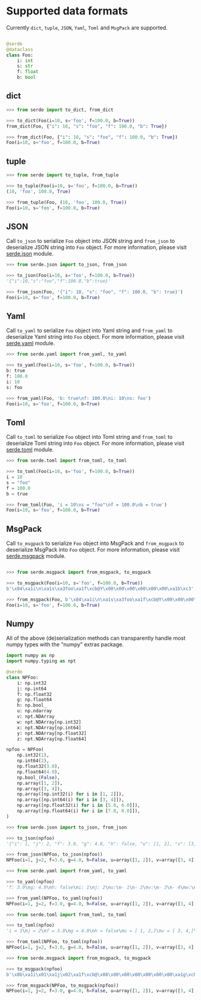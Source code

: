 # Supported data formats

Currently `dict`, `tuple`, `JSON`, `Yaml`, `Toml` and `MsgPack` are supported.

```python

@serde
@dataclass
class Foo:
    i: int
    s: str
    f: float
    b: bool
```

## dict

```python
>>> from serde import to_dict, from_dict

>>> to_dict(Foo(i=10, s='foo', f=100.0, b=True))
from_dict(Foo, {"i": 10, "s": "foo", "f": 100.0, "b": True})

>>> from_dict(Foo, {"i": 10, "s": "foo", "f": 100.0, "b": True})
Foo(i=10, s='foo', f=100.0, b=True)
```

## tuple

```python
>>> from serde import to_tuple, from_tuple

>>> to_tuple(Foo(i=10, s='foo', f=100.0, b=True))
(10, 'foo', 100.0, True)

>>> from_tuple(Foo, (10, 'foo', 100.0, True))
Foo(i=10, s='foo', f=100.0, b=True)
```

## JSON

Call `to_json` to serialize `Foo` object into JSON string and `from_json` to deserialize JSON string into `Foo` object. For more information, please visit [serde.json](https://yukinarit.github.io/pyserde/api/serde/json.html) module.

```python
>>> from serde.json import to_json, from_json

>>> to_json(Foo(i=10, s='foo', f=100.0, b=True))
'{"i":10,"s":"foo","f":100.0,"b":true}'

>>> from_json(Foo, '{"i": 10, "s": "foo", "f": 100.0, "b": true}')
Foo(i=10, s='foo', f=100.0, b=True)
```

## Yaml

Call `to_yaml` to serialize `Foo` object into Yaml string and `from_yaml` to deserialize Yaml string into `Foo` object. For more information, please visit [serde.yaml](https://yukinarit.github.io/pyserde/api/serde/yaml.html) module.

```python
>>> from serde.yaml import from_yaml, to_yaml

>>> to_yaml(Foo(i=10, s='foo', f=100.0, b=True))
b: true
f: 100.0
i: 10
s: foo

>>> from_yaml(Foo, 'b: true\nf: 100.0\ni: 10\ns: foo')
Foo(i=10, s='foo', f=100.0, b=True)
```

## Toml

Call `to_toml` to serialize `Foo` object into Toml string and `from_toml` to deserialize Toml string into `Foo` object. For more information, please visit [serde.toml](https://yukinarit.github.io/pyserde/api/serde/toml.html) module.

```python
>>> from serde.toml import from_toml, to_toml

>>> to_toml(Foo(i=10, s='foo', f=100.0, b=True))
i = 10
s = "foo"
f = 100.0
b = true

>>> from_toml(Foo, 'i = 10\ns = "foo"\nf = 100.0\nb = true')
Foo(i=10, s='foo', f=100.0, b=True)
```

## MsgPack

Call `to_msgpack` to serialize `Foo` object into MsgPack and `from_msgpack` to deserialize MsgPack into `Foo` object. For more information, please visit [serde.msgpack](https://yukinarit.github.io/pyserde/api/serde/msgpack.html) module.

```python

>>> from serde.msgpack import from_msgpack, to_msgpack

>>> to_msgpack(Foo(i=10, s='foo', f=100.0, b=True))
b'\x84\xa1i\n\xa1s\xa3foo\xa1f\xcb@Y\x00\x00\x00\x00\x00\x00\xa1b\xc3'

>>> from_msgpack(Foo, b'\x84\xa1i\n\xa1s\xa3foo\xa1f\xcb@Y\x00\x00\x00\x00\x00\x00\xa1b\xc3')
Foo(i=10, s='foo', f=100.0, b=True)
```

## Numpy

All of the above (de)serialization methods can transparently handle most numpy
types with the "numpy" extras package.

```python
import numpy as np
import numpy.typing as npt

@serde
class NPFoo:
    i: np.int32
    j: np.int64
    f: np.float32
    g: np.float64
    h: np.bool_
    u: np.ndarray
    v: npt.NDArray
    w: npt.NDArray[np.int32]
    x: npt.NDArray[np.int64]
    y: npt.NDArray[np.float32]
    z: npt.NDArray[np.float64]

npfoo = NPFoo(
    np.int32(1),
    np.int64(2),
    np.float32(3.0),
    np.float64(4.0),
    np.bool_(False),
    np.array([1, 2]),
    np.array([3, 4]),
    np.array([np.int32(i) for i in [1, 2]]),
    np.array([np.int64(i) for i in [3, 4]]),
    np.array([np.float32(i) for i in [5.0, 6.0]]),
    np.array([np.float64(i) for i in [7.0, 8.0]]),
)
```

```python
>>> from serde.json import to_json, from_json

>>> to_json(npfoo)
'{"i": 1, "j": 2, "f": 3.0, "g": 4.0, "h": false, "u": [1, 2], "v": [3, 4], "w": [1, 2], "x": [3, 4], "y": [5.0, 6.0], "z": [7.0, 8.0]}'

>>> from_json(NPFoo, to_json(npfoo))
NPFoo(i=1, j=2, f=3.0, g=4.0, h=False, u=array([1, 2]), v=array([3, 4]), w=array([1, 2], dtype=int32), x=array([3, 4]), y=array([5., 6.], dtype=float32), z=array([7., 8.]))

>>> from serde.yaml import from_yaml, to_yaml

>>> to_yaml(npfoo)
'f: 3.0\ng: 4.0\nh: false\ni: 1\nj: 2\nu:\n- 1\n- 2\nv:\n- 3\n- 4\nw:\n- 1\n- 2\nx:\n- 3\n- 4\ny:\n- 5.0\n- 6.0\nz:\n- 7.0\n- 8.0\n'

>>> from_yaml(NPFoo, to_yaml(npfoo))
NPFoo(i=1, j=2, f=3.0, g=4.0, h=False, u=array([1, 2]), v=array([3, 4]), w=array([1, 2], dtype=int32), x=array([3, 4]), y=array([5., 6.], dtype=float32), z=array([7., 8.]))

>>> from serde.toml import from_toml, to_toml

>>> to_toml(npfoo)
'i = 1\nj = 2\nf = 3.0\ng = 4.0\nh = false\nu = [ 1, 2,]\nv = [ 3, 4,]\nw = [ 1, 2,]\nx = [ 3, 4,]\ny = [ 5.0, 6.0,]\nz = [ 7.0, 8.0,]\n'

>>> from_toml(NPFoo, to_toml(npfoo))
NPFoo(i=1, j=2, f=3.0, g=4.0, h=False, u=array([1, 2]), v=array([3, 4]), w=array([1, 2], dtype=int32), x=array([3, 4]), y=array([5., 6.], dtype=float32), z=array([7., 8.]))

>>> from serde.msgpack import from_msgpack, to_msgpack

>>> to_msgpack(npfoo)
b'\x8b\xa1i\x01\xa1j\x02\xa1f\xcb@\x08\x00\x00\x00\x00\x00\x00\xa1g\xcb@\x10\x00\x00\x00\x00\x00\x00\xa1h\xc2\xa1u\x92\x01\x02\xa1v\x92\x03\x04\xa1w\x92\x01\x02\xa1x\x92\x03\x04\xa1y\x92\xcb@\x14\x00\x00\x00\x00\x00\x00\xcb@\x18\x00\x00\x00\x00\x00\x00\xa1z\x92\xcb@\x1c\x00\x00\x00\x00\x00\x00\xcb@ \x00\x00\x00\x00\x00\x00'

>>> from_msgpack(NPFoo, to_msgpack(npfoo))
NPFoo(i=1, j=2, f=3.0, g=4.0, h=False, u=array([1, 2]), v=array([3, 4]), w=array([1, 2], dtype=int32), x=array([3, 4]), y=array([5., 6.], dtype=float32), z=array([7., 8.]))
```
